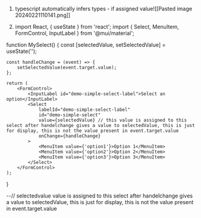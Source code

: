 1. typescript automatically infers types -  if assigned value![[Pasted image 20240221110141.png]]

2.    
      import React, { useState } from 'react';
import { Select, MenuItem, FormControl, InputLabel } from '@mui/material';

function MySelect() {
    const [selectedValue, setSelectedValue] = useState('');

    const handleChange = (event) => {
        setSelectedValue(event.target.value);
    };

    return (
        <FormControl>
            <InputLabel id="demo-simple-select-label">Select an option</InputLabel>
            <Select
                labelId="demo-simple-select-label"
                id="demo-simple-select"
                value={selectedValue} // this value is assigned to this select after handelchange gives a value to selectedValue, this is just for display, this is not the value present in event.target.value
                onChange={handleChange}
            >
                <MenuItem value={'option1'}>Option 1</MenuItem>
                <MenuItem value={'option2'}>Option 2</MenuItem>
                <MenuItem value={'option3'}>Option 3</MenuItem>
            </Select>
        </FormControl>
    );
}

--// selectedvalue  value is assigned to this select after handelchange gives a value to selectedValue, this is just for display, this is not the value present in event.target.value

